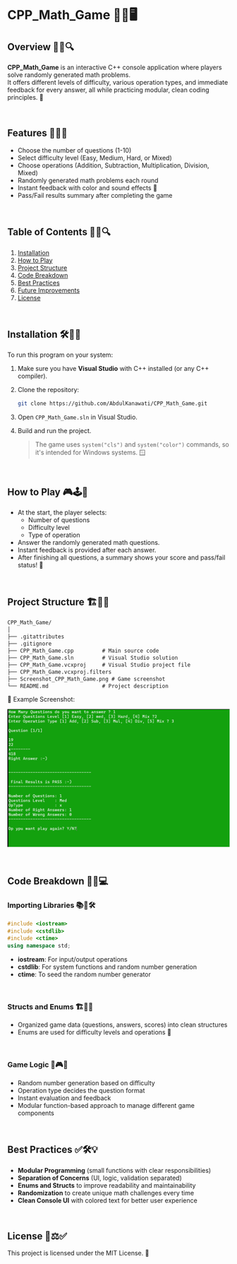 # CPP_Math_Game 🧮🎯🖥️

## Overview 🎯📌🔍
**CPP_Math_Game** is an interactive C++ console application where players solve randomly generated math problems.  
It offers different levels of difficulty, various operation types, and immediate feedback for every answer, all while practicing modular, clean coding principles. 🎉

<br>

## Features 🚀🔥🧩
- Choose the number of questions (1-10)
- Select difficulty level (Easy, Medium, Hard, or Mixed)
- Choose operations (Addition, Subtraction, Multiplication, Division, Mixed)
- Randomly generated math problems each round
- Instant feedback with color and sound effects 🎵
- Pass/Fail results summary after completing the game

<br>

## Table of Contents 📖📝🔍
1. [Installation](#installation)
2. [How to Play](#how-to-play)
3. [Project Structure](#project-structure)
4. [Code Breakdown](#code-breakdown)
5. [Best Practices](#best-practices)
6. [Future Improvements](#future-improvements)
7. [License](#license)

<br>

## Installation 🛠️📂🔧
To run this program on your system:
1. Make sure you have **Visual Studio** with C++ installed (or any C++ compiler).
2. Clone the repository:
   ```bash
   git clone https://github.com/AbdulKanawati/CPP_Math_Game.git
   ```
3. Open `CPP_Math_Game.sln` in Visual Studio.
4. Build and run the project.

   > The game uses `system("cls")` and `system("color")` commands, so it's intended for Windows systems. 🪟

<br>

## How to Play 🎮🕹️🧮
- At the start, the player selects:
  - Number of questions
  - Difficulty level
  - Type of operation
- Answer the randomly generated math questions.
- Instant feedback is provided after each answer.
- After finishing all questions, a summary shows your score and pass/fail status! 🎉

<br>

## Project Structure 🏗️📂📜
```
CPP_Math_Game/
│
├── .gitattributes
├── .gitignore
├── CPP_Math_Game.cpp         # Main source code
├── CPP_Math_Game.sln         # Visual Studio solution
├── CPP_Math_Game.vcxproj     # Visual Studio project file
├── CPP_Math_Game.vcxproj.filters
├── Screenshot_CPP_Math_Game.png # Game screenshot
└── README.md                 # Project description
```

📸 Example Screenshot:

![Screenshot of CPP Math Game](Screenshot_CPP_Math_Game.png)

<br>

## Code Breakdown 🧐📜💻

### Importing Libraries 📚🔗🛠️
```cpp
#include <iostream>
#include <cstdlib>
#include <ctime>
using namespace std;
```
- **iostream**: For input/output operations
- **cstdlib**: For system functions and random number generation
- **ctime**: To seed the random number generator

<br>

### Structs and Enums 🏗️🔢🎲
- Organized game data (questions, answers, scores) into clean structures
- Enums are used for difficulty levels and operations 🎯

<br>

### Game Logic 🔄🎮🧠
- Random number generation based on difficulty
- Operation type decides the question format
- Instant evaluation and feedback
- Modular function-based approach to manage different game components

<br>

## Best Practices ✅🛠️💡
- **Modular Programming** (small functions with clear responsibilities)
- **Separation of Concerns** (UI, logic, validation separated)
- **Enums and Structs** to improve readability and maintainability
- **Randomization** to create unique math challenges every time
- **Clean Console UI** with colored text for better user experience

<br>

## License 📜⚖️✅
This project is licensed under the MIT License. 🎉
